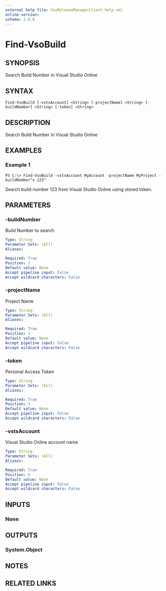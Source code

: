 ```yaml
---
external help file: VsoReleaseManagerClient-help.xml
online version: 
schema: 2.0.0
---
```


# Find-VsoBuild

## SYNOPSIS
Search Build Number in Visual Studio Online

## SYNTAX

```
Find-VsoBuild [-vstsAccount] <String> [-projectName] <String> [-buildNumber] <String> [-token] <String>
```

## DESCRIPTION
Search Build Number in Visual Studio Online

## EXAMPLES

### Example 1
```
PS C:\> Find-VsoBuild -vstsAccount MyAccount -projectName MyProject -buildNumber"v 123"
```

Search build number 123 from Visual Studio Online using stored token.

## PARAMETERS

### -buildNumber
Build Number to search

```yaml
Type: String
Parameter Sets: (All)
Aliases: 

Required: True
Position: 2
Default value: None
Accept pipeline input: False
Accept wildcard characters: False
```

### -projectName
Project Name

```yaml
Type: String
Parameter Sets: (All)
Aliases: 

Required: True
Position: 1
Default value: None
Accept pipeline input: False
Accept wildcard characters: False
```

### -token
Personal Access Token

```yaml
Type: String
Parameter Sets: (All)
Aliases: 

Required: True
Position: 3
Default value: None
Accept pipeline input: False
Accept wildcard characters: False
```

### -vstsAccount
Visual Studio Online account name

```yaml
Type: String
Parameter Sets: (All)
Aliases: 

Required: True
Position: 0
Default value: None
Accept pipeline input: False
Accept wildcard characters: False
```

## INPUTS

### None


## OUTPUTS

### System.Object

## NOTES

## RELATED LINKS

